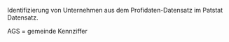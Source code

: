 Identifizierung von Unternehmen aus dem Profidaten-Datensatz im Patstat Datensatz.

AGS = gemeinde Kennziffer
